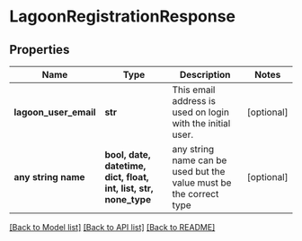 # LagoonRegistrationResponse


## Properties
Name | Type | Description | Notes
------------ | ------------- | ------------- | -------------
**lagoon_user_email** | **str** | This email address is used on login with the initial user. | [optional] 
**any string name** | **bool, date, datetime, dict, float, int, list, str, none_type** | any string name can be used but the value must be the correct type | [optional]

[[Back to Model list]](../README.md#documentation-for-models) [[Back to API list]](../README.md#documentation-for-api-endpoints) [[Back to README]](../README.md)


